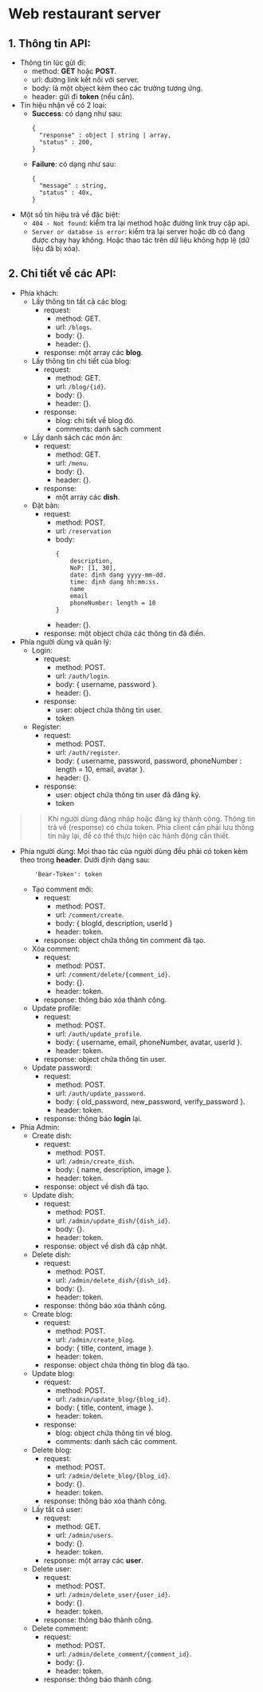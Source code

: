# Web restaurant server
## 1. Thông tin API:
+ Thông tin lúc gửi đi:
  + method: **GET** hoặc **POST**.
  + url: đường link kết nối với server.
  + body: là một object kèm theo các trường tương ứng.
  + header: gửi đi **token** (nếu cần).
+ Tín hiệu nhận về có 2 loại:
  + **Success**: có dạng như sau:
    ```
    {
      "response" : object | string | array,
      "status" : 200,
    }
    ```
  + **Failure**: có dạng như sau:
    ```
    {
      "message" : string,
      "status" : 40x,
    }
    ```
+ Một số tín hiệu trả về đặc biệt:
    + `404 - Not found`: kiểm tra lại method hoặc đường link truy cập api.
    + `Server or databse is error`: kiểm tra lại server hoặc db có đang được chạy hay không. Hoặc thao tác trên dữ liệu không hợp lệ (dữ liệu đã bị xóa).
## 2. Chi tiết về các API:
+ Phía khách:
  + Lấy thông tin tất cả các blog:
    + request:
        + method: GET.
        + url: `/blogs`.
        + body: {}.
        + header: {}.
    + response: một array các **blog**.
  + Lấy thông tin chi tiết của blog:
    + request:
        + method: GET.
        + url: `/blog/{id}`.
        + body: {}.
        + header: {}.
    + response:
        + blog: chi tiết về blog đó.
        + comments: danh sách comment
  + Lấy danh sách các món ăn:
    + request:
        + method: GET.
        + url: `/menu`.
        + body: {}.
        + header: {}.
    + response:
        + một array các **dish**.
  + Đặt bàn:
    + request:
        + method: POST.
        + url: `/reservation`
        + body: 
            ``` 
            { 
                description, 
                NoP: [1, 30],  
                date: định dạng yyyy-mm-dd.
                time: định dạng hh:mm:ss.
                name
                email
                phoneNumber: length = 10
            }
            ```
        + header: {}.
    + response: một object chứa các thông tin đã điền.
+ Phía người dùng và quản lý:
  + Login:
    + request:
        + method: POST.
        + url: `/auth/login`.
        + body: { username, password }.
        + header: {}.
    + response:
        + user: object chứa thông tin user.
        + token
  + Register:
    + request:
        + method: POST.
        + url: `/auth/register`.
        + body: { username, password, password, phoneNumber : length = 10, email, avatar }.
        + header: {}.
    + response:
        + user: object chứa thông tin user đã đăng ký.
        + token
>> Khi người dùng đăng nhập hoặc đăng ký thành công. Thông tin trả về (response) có chứa token. Phía client cần phải lưu thông tin này lại, để có thể thực hiện các hành động cần thiết.
+ Phía người dùng: Mọi thao tác của người dùng đều phải có token kèm theo trong **header**. Dưới định dạng sau:
    ```
        'Bear-Token': token
    ```
  + Tạo comment mới:
    + request:
        + method: POST.
        + url: `/comment/create`.
        + body: { blogId, description, userId }
        + header: token.
    + response: object chứa thông tin comment đã tạo.
  + Xóa comment:
    + request:
        + method: POST.
        + url: `/comment/delete/{comment_id}`.
        + body: {}.
        + header: token.
    + response: thông báo xóa thành công.
  + Update profile:
    + request:
        + method: POST.
        + url: `/auth/update_profile`.
        + body: { username, email, phoneNumber, avatar, userId }.
        + header: token.
    + response: object chứa thông tin user.
  + Update password:
    + request:
        + method: POST.
        + url: `/auth/update_password`.
        + body: { old_password, new_password, verify_password }.
        + header: token.
    + response: thông báo **login** lại.
+ Phía Admin:
  + Create dish:
    + request:
        + method: POST.
        + url: `/admin/create_dish`.
        + body: { name, description, image }.
        + header: token.
    + response: object về dish đã tạo.
  + Update dish:
    + request:
        + method: POST.
        + url: `/admin/update_dish/{dish_id}`.
        + body: {}.
        + header: token.
    + response: object về dish đã cập nhật.
  + Delete dish:
    + request:
        + method: POST.
        + url: `/admin/delete_dish/{dish_id}`.
        + body: {}.
        + header: token.
    + response: thông báo xóa thành công.
  + Create blog:
    + request:
        + method: POST.
        + url: `/admin/create_blog`.
        + body: { title, content, image }.
        + header: token.
    + response: object chứa thông tin blog đã tạo.
  + Update blog:
    + request:
        + method: POST.
        + url: `/admin/update_blog/{blog_id}`.
        + body: { title, content, image }.
        + header: token.
    + response:
        + blog: object chứa thông tin về blog.
        + comments: danh sách các comment.
  + Delete blog:
    + request:
        + method: POST.
        + url: `/admin/delete_blog/{blog_id}`.
        + body: {}.
        + header: token.
    + response: thông báo xóa thành công.
  + Lấy tất cả user:
    + request:
        + method: GET.
        + url: `/admin/users`.
        + body: {}.
        + header: token.
    + response: một array các **user**.
  + Delete user:
    + request:
        + method: POST.
        + url: `/admin/delete_user/{user_id}`.
        + body: {}.
        + header: token.
    + response: thông báo thành công.
  + Delete comment:
    + request:
        + method: POST.
        + url: `/admin/delete_comment/{comment_id}`.
        + body: {}.
        + header: token.
    + response: thông báo thành công.
        
